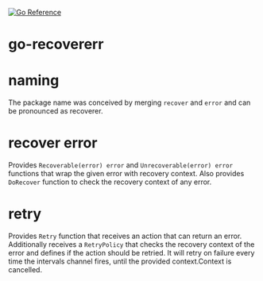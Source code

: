 [![Go Reference](https://pkg.go.dev/badge/github.com/sermojohn/go-recovererr.svg)](https://pkg.go.dev/github.com/sermojohn/go-recovererr)

# go-recovererr

# naming
The package name was conceived by merging `recover` and `error` and can be pronounced as recoverer.

# recover error
Provides `Recoverable(error) error` and `Unrecoverable(error) error` functions that wrap the given error with recovery context.
Also provides `DoRecover` function to check the recovery context of any error.

# retry
Provides `Retry` function that receives an action that can return an error. Additionally receives a `RetryPolicy` that checks
the recovery context of the error and defines if the action should be retried.
It will retry on failure every time the intervals channel fires, until the provided context.Context is cancelled.
